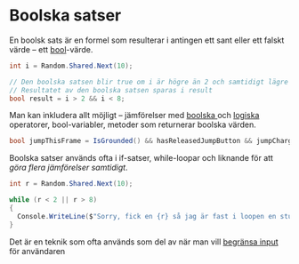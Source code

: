 # Boolska satser

En boolsk sats är en formel som resulterar i antingen ett sant eller ett falskt värde – ett [bool](../grundlaggande/datatyper/#bool)-värde.

```csharp
int i = Random.Shared.Next(10);

// Den boolska satsen blir true om i är högre än 2 och samtidigt lägre än 8.
// Resultatet av den boolska satsen sparas i result
bool result = i > 2 && i < 8;
```

Man kan inkludera allt möjligt – jämförelser med [boolska ](../grundlaggande/operatorer.md#boolska)och [logiska ](../grundlaggande/operatorer.md#logiska)operatorer, bool-variabler, metoder som returnerar boolska värden.

```csharp
bool jumpThisFrame = IsGrounded() && hasReleasedJumpButton && jumpCharge > 0;
```

Boolska satser används ofta i if-satser, while-loopar och liknande för att _göra flera jämförelser samtidigt_.

```csharp
int r = Random.Shared.Next(10);

while (r < 2 || r > 8)
{
  Console.WriteLine($"Sorry, fick en {r} så jag är fast i loopen en stund till");
}
```

Det är en teknik som ofta används som del av när man vill [begränsa input](../tekniker/begraensa-input.md) för användaren
